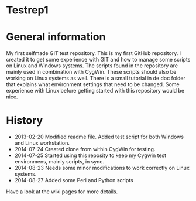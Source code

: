 Testrep1
========

General information
========
My first selfmade GIT test repository.
This is my first GitHub repository.
I created it to get some experience with GIT and how to manage some scripts on Linux and Windows systems.
The scripts found in the repository are mainly used in combination with CygWin. 
These scripts should also be working on Linux systems as well. 
There is a small tutorial in de doc folder that explains what environment settings that need to be changed.
Some experience with Linux before getting started with this repository would be nice.

History
=======
* 2013-02-20 Modified readme file. Added test script for both Windows and Linux workstation.
* 2014-07-24 Created clone from within CygWin for testing.
* 2014-07-25 Started using this reposity to keep my Cygwin test environmens, mainly scripts, in sync. 
* 2014-08-23 Needs some minor modifications to work correctly on Linux systems.
* 2014-08-27 Added some Perl and Python scripts

Have a look at the wiki pages for more details.
